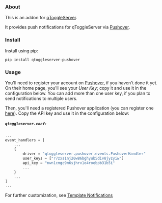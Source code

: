 ### About

This is an addon for [qToggleServer](https://github.com/qtoggle/qtoggleserver).

It provides push notifications for qToggleServer via [Pushover](https://pushover.net/).


### Install

Install using pip:

    pip install qtoggleserver-pushover


### Usage

You'll need to register your account on [Pushover](https://pushover.net/), if you haven't done it yet. On their home
page, you'll see your *User Key*; copy it and use it in the configuration below. You can add more than one user key, if
you plan to send notifications to multiple users.

Then, you'll need a registered Pushover application (you can register one [here](https://pushover.net/apps/build)).
Copy the API key and use it in the configuration below:


##### `qtoggleserver.conf:`
``` javascript
...
event_handlers = [
    ...
    {
        driver = "qtoggleserver.pushover.events.PushoverHandler"
        user_keys = ["r7zxs1nj20w86bghyub5div8jyzyiw"]
        api_key = "nwn1cmgc9m6sjhrv1o4roebpb31b5i"
        ...
    }
    ...
]
...
```

For further customization, see
[Template Notifications](https://github.com/qtoggle/qtoggleserver/wiki/Template-Notifications)
